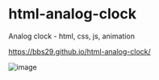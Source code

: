 # html-analog-clock
Analog clock - html, css, js, animation

https://bbs29.github.io/html-analog-clock/

![image](https://media.giphy.com/media/GqzHrJNSTH3qyFuarN/giphy.gif)

